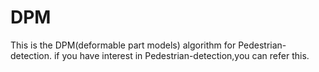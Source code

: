 # DPM
This is the DPM(deformable part models) algorithm for Pedestrian-detection.
if you have interest in Pedestrian-detection,you can refer this.
